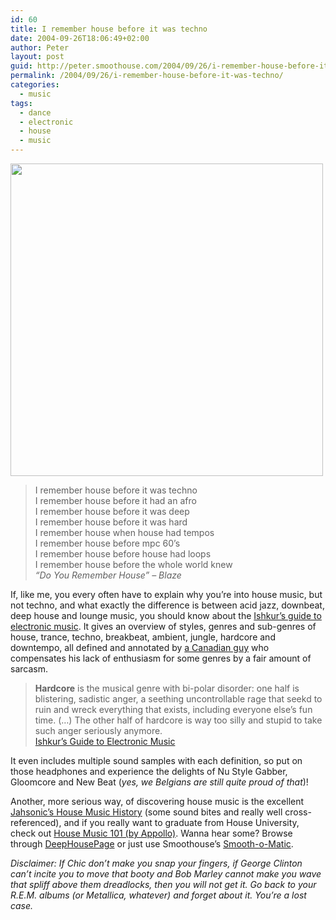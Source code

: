 ```yaml
---
id: 60
title: I remember house before it was techno
date: 2004-09-26T18:06:49+02:00
author: Peter
layout: post
guid: http://peter.smoothouse.com/2004/09/26/i-remember-house-before-it-was-techno/
permalink: /2004/09/26/i-remember-house-before-it-was-techno/
categories:
  - music
tags:
  - dance
  - electronic
  - house
  - music
---
```

<img width="500" src="http://www.pixagogo.com/Tools/Thumbnails.aspx?thumb=S5CLnY1NL-yFwC2gFBlilnIEG-EAB68BhnKGXC!pGqsYolswMlbRJOJqKTx6eA5xEGxRFMzw34fSWfziR-rfCVCMEaoJwIBZkn" />

> I remember house before it was techno  
> I remember house before it had an afro  
> I remember house before it was deep  
> I remember house before it was hard  
> I remember house when house had tempos  
> I remember house before mpc 60&#8217;s  
> I remember house before house had loops  
> I remember house before the whole world knew  
> _&#8220;Do You Remember House&#8221; &#8211; Blaze_

If, like me, you every often have to explain why you&#8217;re into house music, but not techno, and what exactly the difference is between acid jazz, downbeat, deep house and lounge music, you should know about the [Ishkur&#8217;s guide to electronic music](http://www.di.fm/edmguide/edmguide.html). It gives an overview of styles, genres and sub-genres of house, trance, techno, breakbeat, ambient, jungle, hardcore and downtempo, all defined and annotated by [a Canadian guy](http://www.ishkur.com) who compensates his lack of enthusiasm for some genres by a fair amount of sarcasm.

> **Hardcore** is the musical genre with bi-polar disorder: one half is blistering, sadistic anger, a seething uncontrollable rage that seekd to ruin and wreck everything that exists, including everyone else&#8217;s fun time. (&#8230;) The other half of hardcore is way too silly and stupid to take such anger seriously anymore.  
> [Ishkur&#8217;s Guide to Electronic Music](http://www.di.fm/edmguide/edmguide.html)

It even includes multiple sound samples with each definition, so put on those headphones and experience the delights of Nu Style Gabber, Gloomcore and New Beat (_yes, we Belgians are still quite proud of that_)!

Another, more serious way, of discovering house music is the excellent [Jahsonic&#8217;s House Music History](http://www.jahsonic.com/House.html) (some sound bites and really well cross-referenced), and if you really want to graduate from House University, check out [House Music 101 (by Appollo)](http://www.livingart.com/raving/articles/housemusic101.htm). Wanna hear some? Browse through [DeepHousePage](http://www.deephousepage.com) or just use Smoothouse&#8217;s [Smooth-o-Matic](http://www.smoothouse.org/smoothouse/random.html).

_Disclaimer: If Chic don&#8217;t make you snap your fingers, if George Clinton can&#8217;t incite you to move that booty and Bob Marley cannot make you wave that spliff above them dreadlocks, then you will not get it. Go back to your R.E.M. albums (or Metallica, whatever) and forget about it. You&#8217;re a lost case._